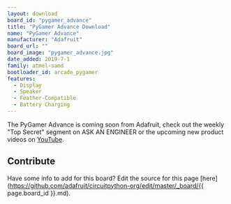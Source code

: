 ```yaml
---
layout: download
board_id: "pygamer_advance"
title: "PyGamer Advance Download"
name: "PyGamer Advance"
manufacturer: "Adafruit"
board_url: ""
board_image: "pygamer_advance.jpg"
date_added: 2019-7-1
family: atmel-samd
bootloader_id: arcade_pygamer
features:
  - Display
  - Speaker
  - Feather-Compatible
  - Battery Charging
---
```


The PyGamer Advance is coming soon from Adafruit, check out the weekly "Top Secret" segment on ASK AN ENGINEER or the upcoming new product videos on [YouTube](https://www.youtube.com/adafruit).

## Contribute

Have some info to add for this board? Edit the source for this page [here](https://github.com/adafruit/circuitpython-org/edit/master/_board/{{ page.board_id }}.md).
